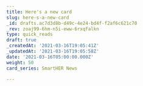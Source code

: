 ```yaml
---
title: Here's a new card
slug: here-s-a-new-card
_id: drafts.ac7d3d8b-d49c-4e24-bd4f-f2af6c621c70
_rev: zoaj99-6hm-n5i-eww-6rxqfalkn
type: quick_reads
draft: true
_createdAt: '2021-03-16T19:05:41Z'
_updatedAt: '2021-03-16T19:05:58Z'
date: '2021-03-16T05:00:00.000Z'
weight: 50
card_series: SmartHER News

---
```

 